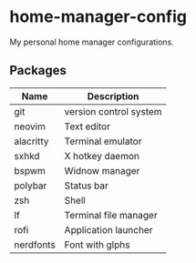 # home-manager-config
My personal home manager configurations.

## Packages
| Name      | Description                |
|-----------|----------------------------|
| git       | version control system     |
| neovim    | Text editor                |
| alacritty | Terminal emulator          |
| sxhkd     | X hotkey daemon            |
| bspwm     | Widnow manager             |
| polybar   | Status bar                 |
| zsh       | Shell                      |
| lf        | Terminal file manager      |
| rofi      | Application launcher       |
| nerdfonts | Font with glphs            |
